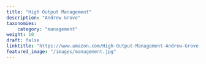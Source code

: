 ```yaml
---
title: "High Output Management"
description: "Andrew Grove"
taxonomies:
    category: "management"
weight: 10
draft: false
linktitle: "https://www.amazon.com/High-Output-Management-Andrew-Grove-ebook/dp/B015VACHOK"
featured_image: "/images/management.jpg"
---
```


